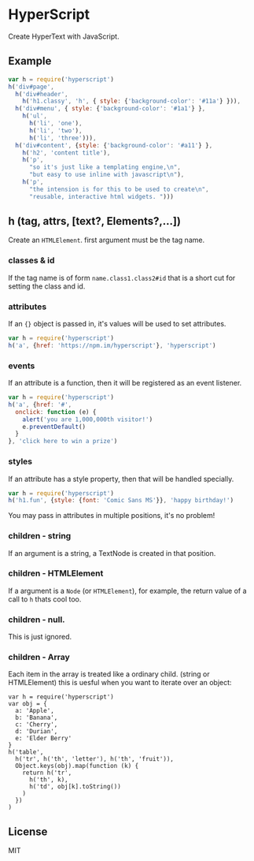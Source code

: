 # HyperScript

Create HyperText with JavaScript.

## Example

``` js
var h = require('hyperscript')    
h('div#page',
  h('div#header',
    h('h1.classy', 'h', { style: {'background-color': '#11a'} })),
  h('div#menu', { style: {'background-color': '#1a1'} },
    h('ul',
      h('li', 'one'),
      h('li', 'two'),
      h('li', 'three'))),
  h('div#content', {style: {'background-color': '#a11'} },
    h('h2', 'content title'),
    h('p', 
      "so it's just like a templating engine,\n",
      "but easy to use inline with javascript\n"),
    h('p', 
      "the intension is for this to be used to create\n",
      "reusable, interactive html widgets. ")))
```

## h (tag, attrs, [text?, Elements?,...])

Create an `HTMLElement`. first argument must be the tag name.

### classes & id

If the tag name is of form `name.class1.class2#id` that is a short cut
for setting the class and id.

### attributes

If an `{}` object is passed in, it's values will be used to set attributes.

``` js
var h = require('hyperscript')
h('a', {href: 'https://npm.im/hyperscript'}, 'hyperscript')
```

### events

If an attribute is a function, then it will be registered as an event listener.

``` js
var h = require('hyperscript')
h('a', {href: '#', 
  onclick: function (e) {
    alert('you are 1,000,000th visitor!')
    e.preventDefault()
  }
}, 'click here to win a prize')
```

### styles

If an attribute has a style property, then that will be handled specially.

``` js
var h = require('hyperscript')
h('h1.fun', {style: {font: 'Comic Sans MS'}}, 'happy birthday!')
```

You may pass in attributes in multiple positions, it's no problem!

### children - string

If an argument is a string, a TextNode is created in that position.

### children - HTMLElement

If a argument is a `Node` (or `HTMLElement`), for example, the return value of a call to `h`
thats cool too.

### children - null.

This is just ignored.

### children - Array

Each item in the array is treated like a ordinary child. (string or HTMLElement)
this is uesful when you want to iterate over an object:

```
var h = require('hyperscript')
var obj = {
  a: 'Apple',
  b: 'Banana',
  c: 'Cherry',
  d: 'Durian',
  e: 'Elder Berry'
}
h('table',
  h('tr', h('th', 'letter'), h('th', 'fruit')),
  Object.keys(obj).map(function (k) {
    return h('tr',
      h('th', k),
      h('td', obj[k].toString())
    )
  })
)
```

## License

MIT
